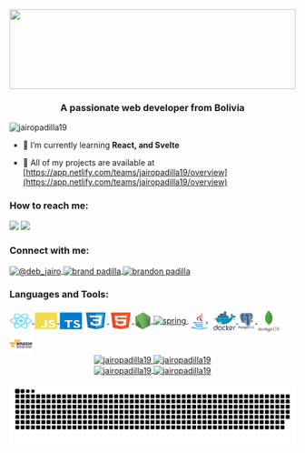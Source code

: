 
<a href="https://github.com/jairopadilla19" target="blank">
        <img align="center" height="140" width="100%"
        src="https://user-images.githubusercontent.com/26912874/132787826-0793759f-cc45-49b6-b06f-b8f2b403939a.gif"/>
</a>
<h3 align="center">A passionate web developer from Bolivia</h3>
<p align="left"> <img
        src="https://komarev.com/ghpvc/?username=jairopadilla19&label=Profile%20views&color=0e75b6&style=flat"
        alt="jairopadilla19" />
</p>

- 📑 I’m currently learning **React, and Svelte**
 
- 💾 All of my projects are available at
 [https://app.netlify.com/teams/jairopadilla19/overview](https://app.netlify.com/teams/jairopadilla19/overview)

<h3 align="left">How to reach me:</h3>
<div>
    <a href="mailto:jairo.padilla.deb19@gmail.com">
        <img target="_blank"
            src="https://img.shields.io/badge/-Gmail-%23333?style=for-the-badge&logo=gmail&logoColor=white"></a>
    <a href="https://linkedin.com/in/brandon-padilla-villca/" target="_blank">
        <img target="_blank"
            src="https://img.shields.io/badge/-LinkedIn-%230077B5?style=for-the-badge&logo=linkedin&logoColor=white"></a>
</div>
<h3 align="left">Connect with me:</h3>
<div>
    <p align="left" width="100%">
        <a href="https://twitter.com/@deb_jairo" target="blank">
            <img align="center" alt="@deb_jairo" height="30" width="40"
                src="https://raw.githubusercontent.com/rahuldkjain/github-profile-readme-generator/master/src/images/icons/Social/twitter.svg" />
        </a>
        <a href="https://dev.to/deb_jairo" target="blank">
            <img align="center" alt="brand padilla" height="30" width="40"
                src="https://cdn.jsdelivr.net/npm/simple-icons@3.0.1/icons/dev-dot-to.svg" />
        </a>
        <a href="https://www.facebook.com/BrandonPadillaVillca/" target="blank">
            <img align="center"
                src="https://raw.githubusercontent.com/rahuldkjain/github-profile-readme-generator/master/src/images/icons/Social/facebook.svg"
                alt="brandon padilla" height="30" width="40" />
        </a>
    </p>
</div>
<h3 align="left">Languages and Tools:</h3>
<div width="100%">
    <a href="https://reactjs.org/" target="_blank">
        <img align="center" alt="React" height="30" width="40" href="https://reactjs.org/" target="_blank"
            src="https://raw.githubusercontent.com/devicons/devicon/master/icons/react/react-original.svg">
    </a>
    <a href="https://developer.mozilla.org/en-US/docs/Web/JavaScript" target="_blank">
        <img align="center" alt="Js" height="30" width="40"
            src="https://raw.githubusercontent.com/devicons/devicon/master/icons/javascript/javascript-plain.svg">
    </a>
    <a>
        <img align="center" alt="Ts" height="30" width="40"
            src="https://raw.githubusercontent.com/devicons/devicon/master/icons/typescript/typescript-plain.svg">
    </a>
        <a href="https://www.w3schools.com/css/" target="_blank">
        <img align="center" alt="CSS" height="30" width="40"
            src="https://raw.githubusercontent.com/devicons/devicon/master/icons/css3/css3-original.svg">
    </a>
    <a href="https://www.w3.org/html/" target="_blank">
        <img align="center" alt="HTML" height="30" width="40"
            src="https://raw.githubusercontent.com/devicons/devicon/master/icons/html5/html5-original.svg">
    </a>
    <a href="">
        <img align="center" alt="Node" height="30" width="30"
            src="https://raw.githubusercontent.com/github/explore/80688e429a7d4ef2fca1e82350fe8e3517d3494d/topics/nodejs/nodejs.png">
    </a>
    <!-- <a href="https://redux.js.org" target="_blank">
            <img src="https://raw.githubusercontent.com/devicons/devicon/master/icons/redux/redux-original.svg" alt="redux"
                width="40" height="40" />
        </a> -->
    <!-- <a href="https://www.java.com" target="_blank"> -->
        <a href="https://spring.io/" target="_blank">
        <img align="center" src="https://www.vectorlogo.zone/logos/springio/springio-icon.svg" alt="spring" width="30"
            height="30" />
    </a>
    <img align="center" alt="java" width="40" height="30"
        src="https://raw.githubusercontent.com/devicons/devicon/master/icons/java/java-original.svg" />
    </a>
    <!-- <a href="https://expressjs.com" target="_blank">
            <img src="https://raw.githubusercontent.com/devicons/devicon/master/icons/express/express-original-wordmark.svg"
                alt="express" width="40" height="40" />
        </a> -->
    <!-- <a href="https://nextjs.org/" target="_blank">
            <img src="https://cdn.worldvectorlogo.com/logos/nextjs-3.svg" alt="nextjs" width="40" height="40" />
        </a> -->
    <a href="https://www.docker.com/" target="_blank">
        <img align="center"
            src="https://raw.githubusercontent.com/devicons/devicon/master/icons/docker/docker-original-wordmark.svg"
            alt="docker" width="40" height="40" />
    </a>
    <a href="https://www.postgresql.org" target="_blank">
        <img align="center"
            src="https://raw.githubusercontent.com/devicons/devicon/master/icons/postgresql/postgresql-original-wordmark.svg"
            alt="postgresql" width="30" height="30" />
    </a>
    <a href="https://www.mongodb.com/" target="_blank">
        <img align="center"
            src="https://raw.githubusercontent.com/devicons/devicon/master/icons/mongodb/mongodb-original-wordmark.svg"
            alt="mongodb" width="40" height="40" />
    </a>
    <!-- <a href="https://www.mysql.com/" target="_blank">
            <img src="https://raw.githubusercontent.com/devicons/devicon/master/icons/mysql/mysql-original-wordmark.svg"
                alt="mysql" width="40" height="40" />
        </a> -->
    <a href="https://aws.amazon.com" target="_blank">
        <img align="center"
            src="https://raw.githubusercontent.com/devicons/devicon/master/icons/amazonwebservices/amazonwebservices-original-wordmark.svg"
            alt="aws" width="40" height="40" />
    </a>
    <!-- <a href="https://azure.microsoft.com/en-in/" target="_blank">
            <img src="https://www.vectorlogo.zone/logos/microsoft_azure/microsoft_azure-icon.svg" alt="azure" width="40"
                height="40" />
        </a> -->
    <!-- <a href="https://firebase.google.com/" target="_blank">
                    <img src="https://www.vectorlogo.zone/logos/firebase/firebase-icon.svg" alt="firebase" width="40" height="40" /> -->
    <!-- <a href="https://postman.com" target="_blank">
                <img src="https://www.vectorlogo.zone/logos/getpostman/getpostman-icon.svg" alt="postman" width="40"
                    height="40" />
            </a> -->
    <!-- <a href="https://getbootstrap.com" target="_blank">
                <img src="https://raw.githubusercontent.com/devicons/devicon/master/icons/bootstrap/bootstrap-plain-wordmark.svg"
                    alt="bootstrap" width="40" height="40" />
            </a> -->
</div>
<div align="center">
    <a href="https://github.com/jairopadilla19" />
    <img height="180em"
        src="https://github-readme-stats.vercel.app/api?username=jairopadilla19&show_icons=true&theme=github_dark&include_all_commits=true&count_private=true&custom_title=Brandon Stats"
        alt="jairopadilla19" />
    <img height="180em" width="456px"
        src="https://github-readme-stats.vercel.app/api/top-langs/?username=jairopadilla19&layout=compact&langs_count=7&theme=github_dark&custom_title=Languages"
        alt="jairopadilla19" />
</div>
<div align="center">
<a href="https://github.com/jairopadilla19">
  <img align="center" height="180em" src="https://github-readme-stats.vercel.app/api?username=jairopadilla19&show_icons=true&theme=github_dark&include_all_commits=true&count_private=true&custom_title=Brandon Stats"
       alt="jairopadilla19"/>
</a>
<a href="https://github.com/anuraghazra/convoychat">
  <img align="center" src="https://github-readme-stats.vercel.app/api/top-langs/?username=jairopadilla19&layout=compact&langs_count=7&theme=github_dark&custom_title=Languages" 
       alt="jairopadilla19"/>
</a>    
</div>

![Snake animation](https://github.com/lizianegarcia/lizianegarcia/blob/output/github-contribution-grid-snake.svg)
